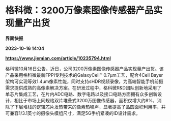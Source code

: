# 格科微：3200万像素图像传感器产品实现量产出货
**界面快报**

**2023-10-16 14:04**

**https://www.jiemian.com/article/10235794.html**

格科微10月16日公告，近日，公司3200万像素图像传感器产品实现量产出货。该产品采用格科微最新FPPI专利技术的GalaxyCell™ 0.7μm工艺，配合4Cell Bayer 架构可实现等效1.4μm像素性能，同时支持sHDR视频录像，为高端智能手机前摄需求提供成熟的高像素解决方案。在研发过程中，格科微R&D团队创新地采用了单芯片集成工艺，在片内ADC电路、数字电路以及接口电路方面拥有众多创新设计，相比于市场上同规格双片堆叠式3200万图像传感器，面积仅增大约8%，消除了下层堆栈的逻辑芯片发热带来的像素热噪声，显著提高了晶圆面积利用率，并可兼容1/3.1英寸的摄像头模组尺寸，满足5G手机紧凑的ID设计需求。